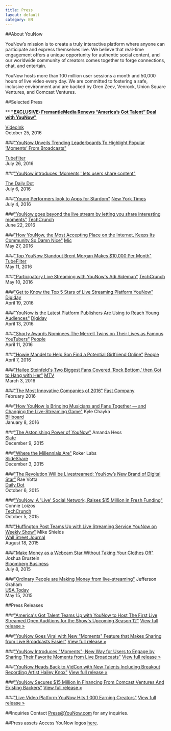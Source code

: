 ```yaml
---
title: Press
layout: default
category: EN
---
```

##About YouNow

YouNow’s mission is to create a truly interactive platform where anyone can participate and express themselves live. We believe that real-time engagement offers a unique opportunity for authentic social content, and our worldwide community of creators comes together to forge connections, chat, and entertain.

YouNow hosts more than 100 million user sessions a month and 50,000 hours of live video every day. We are committed to fostering a safe, inclusive environment and are backed by Oren Zeev, Venrock, Union Square Ventures, and Comcast Ventures.


##Selected Press

** [**"EXCLUSIVE: FremantleMedia Renews “America’s Got Talent” Deal with YouNow"**](https://thevideoink.com/exclusive-fremantle-renew-americas-got-talent-deal-with-younow-4f0e83546a62#.mgy96yj64)


[VideoInk](https://thevideoink.com/exclusive-fremantle-renew-americas-got-talent-deal-with-younow-4f0e83546a62#.mgy96yj64)  
  October 25, 2016


###["YouNow Unveils Trending Leaderboards To Highlight Popular ‘Moments’ From Broadcasts"](http://www.tubefilter.com/2016/07/26/younow-trending-leaderboards-popular-moments/) 

 [Tubefilter](http://www.tubefilter.com/2016/07/26/younow-trending-leaderboards-popular-moments/)  
  July 26, 2016
  
###["YouNow introduces 'Moments,' lets users share content"](http://www.dailydot.com/upstream/younow-moments-livestream/)
  
[The Daily Dot](http://www.dailydot.com/upstream/younow-moments-livestream/)  
July 6, 2016


###["Young Performers look to Apps for Stardom"](https://http://www.nytimes.com/2016/07/05/business/media/young-performers-look-to-apps-for-stardom.html)
[New York Times](https://http://www.nytimes.com/2016/07/05/business/media/young-performers-look-to-apps-for-stardom.html)  
July 4, 2016

###["YouNow goes beyond the live stream by letting you share interesting moments"](https://techcrunch.com/2016/06/22/younow-goes-beyond-the-live-stream-as-it-now-lets-you-share-interesting-moments/)
[TechCrunch](https://techcrunch.com/2016/06/22/younow-goes-beyond-the-live-stream-as-it-now-lets-you-share-interesting-moments/)  
June 22, 2016

###["How YouNow, the Most Accepting Place on the Internet, Keeps Its Community So Damn Nice"](https://mic.com/articles/144671/inside-younow-where-cool-teens-livestream-now#.zGs7zx2SN)
[Mic](https://mic.com/articles/144671/inside-younow-where-cool-teens-livestream-now#.zGs7zx2SN)  
May 27, 2016

###["Top YouNow Standout Brent Morgan Makes $10,000 Per Month"](http://www.tubefilter.com/2016/05/11/brent-morgan-younow/?mc_cid=2206479add&mc_eid=218209051e)
[TubeFilter](http://www.tubefilter.com/2016/05/11/brent-morgan-younow/?mc_cid=2206479add&mc_eid=218209051e)  
May 11, 2016

###["Participatory Live Streaming with YouNow's Adi Sideman"](http://www.techcrunch.com/video/participatory-live-streaming-with-younows-adi-sideman/519622218/)
[TechCrunch](http://www.techcrunch.com/video/participatory-live-streaming-with-younows-adi-sideman/519622218/)  
May 10, 2016

###["Get to Know the Top 5 Stars of Live Streaming Platform YouNow"](http://digiday.com/brands/get-know-5-top-influencers-live-streaming-platform-younow/)
[Digiday](http://digiday.com/brands/get-know-5-top-influencers-live-streaming-platform-younow/)  
April 19, 2016

###["YouNow is the Latest Platform Publishers Are Using to Reach Young Audiences"](http://digiday.com/publishers/facebook-live-refinery29-huffpost-others-reaching-young-audiences-younow/)
[Digiday](http://digiday.com/publishers/facebook-live-refinery29-huffpost-others-reaching-young-audiences-younow/)  
April 13, 2016

###["Shorty Awards Nominees The Merrell Twins on Their Lives as Famous YouTubers"](http://www.people.com/article/merrell-twins-shorty-awards-nominees)
[People](http://www.people.com/article/merrell-twins-shorty-awards-nominees)  
April 11, 2016

###["Howie Mandel to Help Son Find a Potential Girlfriend Online"](http://www.people.com/article/howie-mandel-son-alex-live-stream-dates)
[People](http://www.people.com/article/howie-mandel-son-alex-live-stream-dates)  
April 7, 2016

###["Hailee Steinfeld's Two Biggest Fans Covered 'Rock Bottom,' then Got to Hang with Her"](http://www.mtv.com/news/2749180/hailee-steinfeld-fan-cover-rock-bottom/)
[MTV](http://www.mtv.com/news/2749180/hailee-steinfeld-fan-cover-rock-bottom/)  
March 3, 2016

###["The Most Innovative Companies of 2016"](http://www.fastcompany.com/most-innovative-companies/sectors/social-media)
[Fast Company](http://www.fastcompany.com/most-innovative-companies/sectors/social-media)  
February 2016

###["How YouNow Is Bringing Musicians and Fans Together — and Changing the Live-Streaming Game"](http://www.billboard.com/articles/business/6836149/younow-music-live-streaming-adi-sideman-hailey-knox)
Kyle Chayka  
[Billboard](http://www.billboard.com/articles/business/6836149/younow-music-live-streaming-adi-sideman-hailey-knox)  
January 8, 2016

###["The Astonishing Power of YouNow"](http://www.slate.com/articles/technology/users/2015/12/younow_a_live_streaming_social_network_is_making_stars.html)
Amanda Hess  
[Slate](http://www.slate.com/articles/technology/users/2015/12/younow_a_live_streaming_social_network_is_making_stars.html)  
December 9, 2015

###["Where the Millennials Are"](http://www.slideshare.net/rokerlabs/where-the-millennials-are-the-roker-labsdextro-younow-study-infographic)
Roker Labs  
[SlideShare](http://www.slideshare.net/rokerlabs/where-the-millennials-are-the-roker-labsdextro-younow-study-infographic)   
December 3, 2015  

###["The Revolution Will be Livestreamed: YouNow’s New Brand of Digital Star"](http://www.dailydot.com/entertainment/younow-livestreaming-platform/)
Rae Votta  
[Daily Dot](http://www.dailydot.com/entertainment/younow-livestreaming-platform/)  
October 6, 2015  

###["YouNow, A 'Live' Social Network, Raises $15 Million in Fresh Funding"](http://techcrunch.com/2015/10/05/younow-a-live-social-network-raises-15-million-in-fresh-funding/)
Connie Loizos   
[TechCrunch](http://techcrunch.com/2015/10/05/younow-a-live-social-network-raises-15-million-in-fresh-funding/)  
October 5, 2015


###["Huffington Post Teams Up with Live Streaming Service YouNow on Weekly Show"](http://blogs.wsj.com/cmo/2015/08/18/huffington-post-teams-up-with-live-streaming-service-younow-on-weekly-show/)
Mike Shields   
[Wall Street Journal](http://blogs.wsj.com/cmo/2015/08/18/huffington-post-teams-up-with-live-streaming-service-younow-on-weekly-show/)  
August 18, 2015

###["Make Money as a Webcam Star Without Taking Your Clothes Off"](http://www.bloomberg.com/news/articles/2015-07-08/make-money-as-a-webcam-star-without-taking-your-clothes-off)
Joshua Brustein  
[Bloomberg Business](http://www.bloomberg.com/news/articles/2015-07-08/make-money-as-a-webcam-star-without-taking-your-clothes-off)  
July 8, 2015  

###["Ordinary People are Making Money from live-streaming"](http://www.usatoday.com/story/tech/2015/05/14/teens-flock-to-younow/27321135/)
Jefferson Graham  
[USA Today](http://www.usatoday.com/story/tech/2015/05/14/teens-flock-to-younow/27321135/)  
May 15, 2015

 

##Press Releases


###["America's Got Talent Teams Up with YouNow to Host The First Live Streamed Open Auditions for the Show's Upcoming Season 12"](http://www.prnewswire.com/news-releases/americas-got-talent-teams-up-with-younow-to-host-the-first-live-streamed-open-auditions-for-the-shows-upcoming-season-12-300350565.html)
[View full release &raquo;](http://www.prnewswire.com/news-releases/americas-got-talent-teams-up-with-younow-to-host-the-first-live-streamed-open-auditions-for-the-shows-upcoming-season-12-300350565.html)


###["YouNow Goes Viral with New "Moments" Feature that Makes Sharing from Live Broadcasts Easier"](http://www.prnewswire.com/news-releases/younow-goes-viral-with-new-moments-feature-that-makes-sharing-from-live-broadcasts-easier-300304100.html)
[View full release &raquo;](http://www.prnewswire.com/news-releases/younow-goes-viral-with-new-moments-feature-that-makes-sharing-from-live-broadcasts-easier-300304100.html)

###["YouNow Introduces "Moments"; New Way for Users to Engage by Sharing Their Favorite Moments from Live Broadcasts"](http://www.prnewswire.com/news-releases/younow-introduces-moments-new-way-for-users-to-engage-by-sharing-their-favorite-moments-from-live-broadcasts-300288506.html)
[View full release &raquo;](http://www.prnewswire.com/news-releases/younow-introduces-moments-new-way-for-users-to-engage-by-sharing-their-favorite-moments-from-live-broadcasts-300288506.html)

###["YouNow Heads Back to VidCon with New Talents Including Breakout Recording Artist Hailey Knox"](http://www.prnewswire.com/news-releases/younow-heads-back-to-vidcon-with-new-talents-including-breakout-recording-artist-hailey-knox-300287732.html)
[View full release &raquo;](http://www.prnewswire.com/news-releases/younow-heads-back-to-vidcon-with-new-talents-including-breakout-recording-artist-hailey-knox-300287732.html)

###["YouNow Secures $15 Million In Financing From Comcast Ventures And Existing Backers"](http://www.prnewswire.com/news-releases/younow-secures-15-million-in-financing-from-comcast-ventures-and-existing-backers-300153842.html)
[View full release &raquo;](http://www.prnewswire.com/news-releases/younow-secures-15-million-in-financing-from-comcast-ventures-and-existing-backers-300153842.html)

###["Live Video Platform YouNow Hits 1,000 Earning Creators"](http://www.prnewswire.com/news-releases/live-video-platform-younow-hits-1000-earning-creators-300115324.html)
[View full release &raquo;](http://www.prnewswire.com/news-releases/live-video-platform-younow-hits-1000-earning-creators-300115324.html)

##Inquiries
Contact [Press@YouNow.com](mailto:Press@YouNow.com) for any inquiries.


##Press assets
Access YouNow logos [here](https://younowinc.box.com/s/r24zbpn3sg2etcljqi6eaop53opyj80p).


